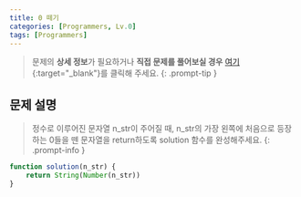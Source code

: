 ```yaml
---
title: 0 떼기
categories: [Programmers, Lv.0]
tags: [Programmers]
---
```


> 문제의 **상세 정보**가 필요하거나 **직접 문제를 풀어보실 경우** [여기](https://school.programmers.co.kr/learn/courses/30/lessons/181847){:target="_blank"}를 클릭해 주세요.
{: .prompt-tip }

## 문제 설명

> 정수로 이루어진 문자열 n_str이 주어질 때, n_str의 가장 왼쪽에 처음으로 등장하는 0들을 뗀 문자열을 return하도록 solution 함수를 완성해주세요.
{: .prompt-info }

```js
function solution(n_str) {
    return String(Number(n_str))
}
```